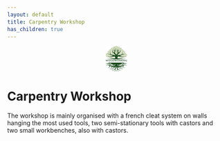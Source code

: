 ```yaml
---
layout: default
title: Carpentry Workshop
has_children: true
---
```

<center>
<img src="../media/Lignarius.png" width="10%" height="10%" align="middle"/>
</center>

# Carpentry Workshop

The workshop is mainly organised with a french cleat system on walls hanging the most used tools, 
two semi-stationary tools with castors and two small workbenches, also with castors. 